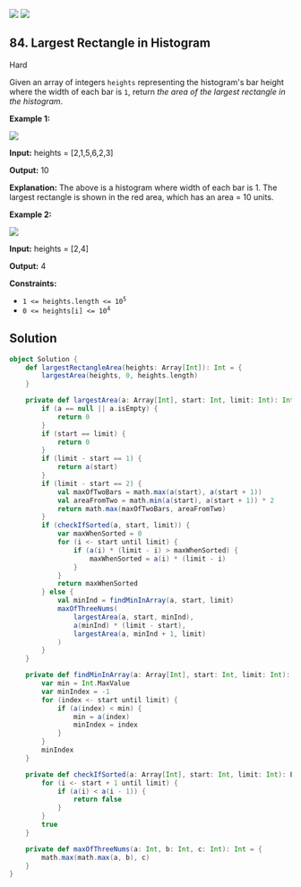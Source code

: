 [![](https://img.shields.io/github/stars/LeetCode-in-Scala/LeetCode-in-Scala?label=Stars&style=flat-square)](https://github.com/LeetCode-in-Scala/LeetCode-in-Scala)
[![](https://img.shields.io/github/forks/LeetCode-in-Scala/LeetCode-in-Scala?label=Fork%20me%20on%20GitHub%20&style=flat-square)](https://github.com/LeetCode-in-Scala/LeetCode-in-Scala/fork)

## 84\. Largest Rectangle in Histogram

Hard

Given an array of integers `heights` representing the histogram's bar height where the width of each bar is `1`, return _the area of the largest rectangle in the histogram_.

**Example 1:**

![](https://assets.leetcode.com/uploads/2021/01/04/histogram.jpg)

**Input:** heights = [2,1,5,6,2,3]

**Output:** 10

**Explanation:** The above is a histogram where width of each bar is 1. The largest rectangle is shown in the red area, which has an area = 10 units. 

**Example 2:**

![](https://assets.leetcode.com/uploads/2021/01/04/histogram-1.jpg)

**Input:** heights = [2,4]

**Output:** 4 

**Constraints:**

*   <code>1 <= heights.length <= 10<sup>5</sup></code>
*   <code>0 <= heights[i] <= 10<sup>4</sup></code>

## Solution

```scala
object Solution {
    def largestRectangleArea(heights: Array[Int]): Int = {
        largestArea(heights, 0, heights.length)
    }

    private def largestArea(a: Array[Int], start: Int, limit: Int): Int = {
        if (a == null || a.isEmpty) {
            return 0
        }
        if (start == limit) {
            return 0
        }
        if (limit - start == 1) {
            return a(start)
        }
        if (limit - start == 2) {
            val maxOfTwoBars = math.max(a(start), a(start + 1))
            val areaFromTwo = math.min(a(start), a(start + 1)) * 2
            return math.max(maxOfTwoBars, areaFromTwo)
        }
        if (checkIfSorted(a, start, limit)) {
            var maxWhenSorted = 0
            for (i <- start until limit) {
                if (a(i) * (limit - i) > maxWhenSorted) {
                    maxWhenSorted = a(i) * (limit - i)
                }
            }
            return maxWhenSorted
        } else {
            val minInd = findMinInArray(a, start, limit)
            maxOfThreeNums(
                largestArea(a, start, minInd),
                a(minInd) * (limit - start),
                largestArea(a, minInd + 1, limit)
            )
        }
    }

    private def findMinInArray(a: Array[Int], start: Int, limit: Int): Int = {
        var min = Int.MaxValue
        var minIndex = -1
        for (index <- start until limit) {
            if (a(index) < min) {
                min = a(index)
                minIndex = index
            }
        }
        minIndex
    }

    private def checkIfSorted(a: Array[Int], start: Int, limit: Int): Boolean = {
        for (i <- start + 1 until limit) {
            if (a(i) < a(i - 1)) {
                return false
            }
        }
        true
    }

    private def maxOfThreeNums(a: Int, b: Int, c: Int): Int = {
        math.max(math.max(a, b), c)
    }
}
```
